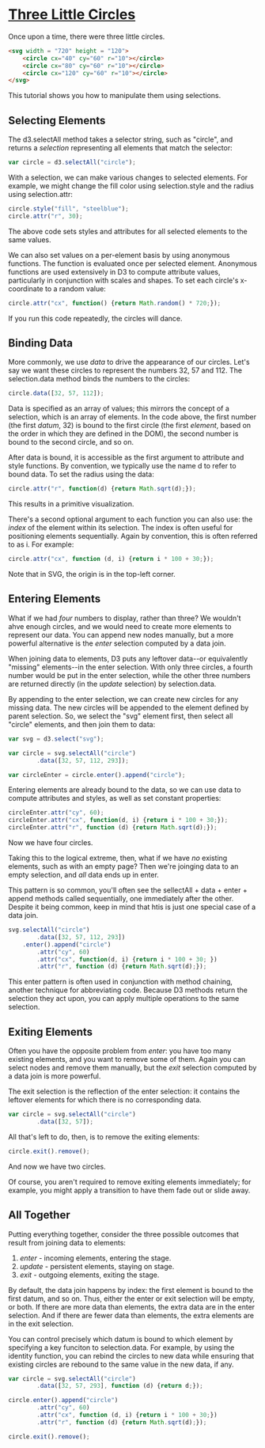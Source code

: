 # [Three Little Circles](https://bost.ocks.org/mike/circles/)

Once upon a time, there were three little circles.

```html
<svg width = "720" height = "120">
	<circle cx="40" cy="60" r="10"></circle>
	<circle cx="80" cy="60" r="10"></circle>
	<circle cx="120" cy="60" r="10"></circle>
</svg>
```

This tutorial shows you how to manipulate them using selections.

## Selecting Elements

The d3.selectAll method takes a selector string, such as "circle", and returns a *selection* representing all elements that match the selector:

```javascript
var circle = d3.selectAll("circle");
```

With a selection, we can make various changes to selected elements. For example, we might change the fill color using selection.style and the radius using selection.attr:

```javascript
circle.style("fill", "steelblue");
circle.attr("r", 30);
```

The above code sets styles and attributes for all selected elements to the same values.

We can also set values on a per-element basis by using anonymous functions. The function is evaluated once per selected element. Anonymous functions are used extensively in D3 to compute attribute values, particularly in conjunction with scales and shapes. To set each circle's x-coordinate to a random value:

```javascript
circle.attr("cx", function() {return Math.random() * 720;});
```

If you run this code repeatedly, the circles will dance.

## Binding Data

More commonly, we use *data* to drive the appearance of our circles. Let's say we want these circles to represent the numbers 32, 57 and 112. The selection.data method binds the numbers to the circles:

```javascript
circle.data([32, 57, 112]);
```

Data is specified as an array of values; this mirrors the concept of a selection, which is an array of elements. In the code above, the first number (the first *datum*, 32) is bound to the first circle (the first *element*, based on the order in which they are defined in the DOM), the second number is bound to the second circle, and so on.

After data is bound, it is accessible as the first argument to attribute and style functions. By convention, we typically use the name d to refer to bound data. To set the radius using the data:

```javascript
circle.attr("r", function(d) {return Math.sqrt(d);});
```

This results in a primitive visualization.

There's a second optional argument to each function you can also use: the *index* of the element within its selection. The index is often useful for positioning elements sequentially. Again by convention, this is often referred to as i. For example:

```javascript
circle.attr("cx", function (d, i) {return i * 100 + 30;});
```

Note that in SVG, the origin is in the top-left corner.

## Entering Elements

What if we had *four* numbers to display, rather than three? We wouldn't ahve enough circles, and we would need to create more elements to represent our data. You can append new nodes manually, but a more powerful alternative is the *enter* selection computed by a data join.

When joining data to elements, D3 puts any leftover data--or equivalently "missing" elements--in the enter selection. With only three circles, a fourth number would be put in the enter selection, while the other three numbers are returned directly (in the *update* selection) by selection.data.

By appending to the enter selection, we can create new circles for any missing data. The new circles will be appended to the element defined by parent selection. So, we select the "svg" element first, then select all "circle" elements, and then join them to data:

```javascript
var svg = d3.select("svg");

var circle = svg.selectAll("circle")
		.data([32, 57, 112, 293]);

var circleEnter = circle.enter().append("circle");
```

Entering elements are already bound to the data, so we can use data to compute attributes and styles, as well as set constant properties:

```javascript
circleEnter.attr("cy", 60);
circleEnter.attr("cx", function(d, i) {return i * 100 + 30;});
circleEnter.attr("r", function (d) {return Math.sqrt(d);});
```

Now we have four circles.

Taking this to the logical extreme, then, what if we have *no* existing elements, such as with an empty page? Then we're joinging data to an empty selection, and *all* data ends up in enter.

This pattern is so common, you'll often see the sellectAll + data + enter + append methods called sequentially, one immediately after the other. Despite it being common, keep in mind that htis is just one special case of a data join.

```javascript
svg.selectAll("circle")
		.data([32, 57, 112, 293])
	.enter().append("circle")
		.attr("cy", 60)
		.attr("cx", function(d, i) {return i * 100 + 30; })
		.attr("r", function (d) {return Math.sqrt(d);});
```

This enter pattern is often used in conjunction with method chaining, another technique for abbreviating code. Because D3 methods return the selection they act upon, you can apply multiple operations to the same selection.

## Exiting Elements

Often you have the opposite problem from *enter*: you have too many existing elements, and you want to remove some of them. Again you can select nodes and remove them manually, but the *exit* selection computed by a data join is more powerful.

The exit selection is the reflection of the enter selection: it contains the leftover elements for which there is no corresponding data.

```javascript
var circle = svg.selectAll("circle")
		.data([32, 57]);
```

All that's left to do, then, is to remove the exiting elements:

```javascript
circle.exit().remove();
```

And now we have two circles.

Of course, you aren't required to remove exiting elements immediately; for example, you might apply a transition to have them fade out or slide away.

## All Together

Putting everything together, consider the three possible outcomes that result from joining data to elements:

1. *enter* - incoming elements, entering the stage.
2. *update* - persistent elements, staying on stage.
3. *exit* - outgoing elements, exiting the stage.

By default, the data join happens by index: the first element is bound to the first datum, and so on. Thus, either the enter or exit selection will be empty, or both. If there are more data than elements, the extra data are in the enter selection. And if there are fewer data than elements, the extra elements are in the exit selection.

You can control precisely which datum is bound to which element by specifying a key funciton to selection.data. For example, by using the identity function, you can rebind the circles to new data while ensuring that existing circles are rebound to the same value in the new data, if any.

```javascript
var circle = svg.selectAll("circle")
		.data([32, 57, 293], function (d) {return d;});

circle.enter().append("circle")
		.attr("cy", 60)
		.attr("cx", function (d, i) {return i * 100 + 30;})
		.attr("r", function (d) {return Math.sqrt(d);});

circle.exit().remove();
```